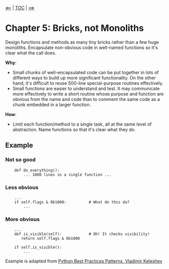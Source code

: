 [<==](04_except) | [TOC](index) | [==>](06_bug_test)

# Chapter 5: Bricks, not Monoliths

Design functions and methods as many tiny bricks rather than a
few huge monoliths. Encapsulate non-obvious code in well-named functions so
it's clear what the call does.

**Why**: 

* Small chunks of well-encapsulated code can be put together in lots
  of different ways to build up more significant functionality. On the
  other hand, it's difficult to reuse 500-line special-purpose
  routines effectively.
* Small functions are easier to understand and test. It may
  communicate more effectively
  to write a short routine whose purpose and function are obvious from
  the name and code than to comment the same code as a chunk embedded
  in a larger function.

**How**: 

* Limit each function/method to a single task, all at the same
  level of abstraction. Name functions so that it's clear what they do.

## Example

### Not so good

        def do_everything():
            ... 1000 lines in a single function ...

### Less obvious

        ...
        if self.flags & 0b1000:          # What do this do?
            ...
 
### More obvious

        ...
        def is_visible(self):            # Oh! It checks visibility!
           return self.flags & 0b1000
 
        if self.is_visible():
            ...

Example is adapted from
[Python Best Practices Patterns, Vladimir Keleshev](http://stevenloria.com/python-best-practice-patterns-by-vladimir-keleshev-notes)

